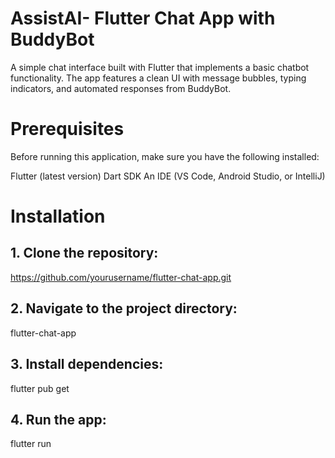 # AssistAI- Flutter Chat App with BuddyBot
A simple chat interface built with Flutter that implements a basic chatbot functionality. The app features a clean UI with message bubbles, typing indicators, and automated responses from BuddyBot.

# Prerequisites
Before running this application, make sure you have the following installed:

 Flutter (latest version)
 Dart SDK
 An IDE (VS Code, Android Studio, or IntelliJ)


# Installation

## 1. Clone the repository:

https://github.com/yourusername/flutter-chat-app.git

## 2. Navigate to the project directory:

flutter-chat-app

## 3. Install dependencies:

flutter pub get

## 4. Run the app:

flutter run
